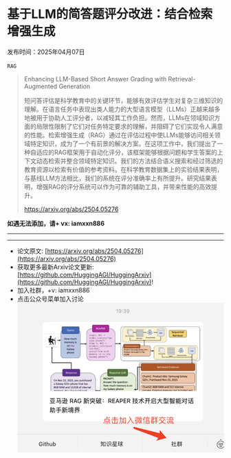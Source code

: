 # 基于LLM的简答题评分改进：结合检索增强生成
发布时间：2025年04月07日

`RAG`
> Enhancing LLM-Based Short Answer Grading with Retrieval-Augmented Generation
>
> 短问答评估是科学教育中的关键环节，能够有效评估学生对复杂三维知识的理解。在语言任务中表现出类人能力的大型语言模型（LLMs）正越来越多地被用于协助人工评分者，以减轻其工作负担。然而，LLMs在领域知识方面的局限性限制了它们对任务特定要求的理解，并阻碍了它们实现令人满意的性能。检索增强生成（RAG）通过在评估过程中使LLMs能够访问相关领域特定知识，成为了一个有前景的解决方案。在这项工作中，我们提出了一种自适应的RAG框架用于自动化评分，该框架能够根据问题和学生答案的上下文动态检索并整合领域特定知识。我们的方法结合语义搜索和经过筛选的教育资源以检索有价值的参考资料。在科学教育数据集上的实验结果表明，与基线LLM方法相比，我们的系统在评分准确率上有所提升。研究结果表明，增强RAG的评分系统可以作为可靠的辅助工具，并带来性能的高效提升。
>
> https://arxiv.org/abs/2504.05276

**如遇无法添加，请+ vx: iamxxn886**
<hr />


<hr />

- 论文原文: [https://arxiv.org/abs/2504.05276](https://arxiv.org/abs/2504.05276)
- 获取更多最新Arxiv论文更新: [https://github.com/HuggingAGI/HuggingArxiv](https://github.com/HuggingAGI/HuggingArxiv)!
- 加入社群，+v: iamxxn886
- 点击公众号菜单加入讨论
![](https://raw.githubusercontent.com/HuggingAGI/wx_assets/main/2024/07/31/1722434818326-94339e92-22f1-4472-9d27-fed232f70b5d.jpeg)